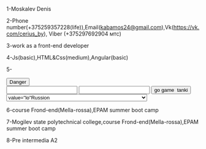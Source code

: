 

1-Moskalev Denis

2-Phone number(+375259357228(life)),Email(kabamos24@gmail.com),Vk(https://vk.com/cerius_by), Viber (+375297692904 мтс)

3-work as a front-end developer

4-Js(basic),HTML&Css(medium),Angular(basic)

5-<!DOCTYPE html>
<html >
    <head>
     <meta charset="utf-8"/>
     <title>Forms</title>
     <link rel="stylesheet" type="text/css" href="style.css">
     <link rel="stylesheet" href="https://stackpath.bootstrapcdn.com/bootstrap/4.3.1/css/bootstrap.min.css" integrity="sha384-ggOyR0iXCbMQv3Xipma34MD+dH/1fQ784/j6cY/iJTQUOhcWr7x9JvoRxT2MZw1T" crossorigin="anonymous">
    </head>
    <body>
            <button type="button" class="btn btn-danger">Danger</button>
        <form action="https://ya.ru" method="GET">
          <input style="color:blue" name="name" type="text" class="form-control"/>
          <input name="number" type="count">
          <input type="submit" value="go game  tanki"/>
          <select name="contry">
              <option> value="lo"Russion</option>
              <option>value="3"<selected Belarusion</option>
              <option>value="9"USA</option>
              <option>value="4"FRG</option>
              <option>value="5" loxlindia</option>
          </select>  
        </form>
    </body>
</html>

6-course Frond-end(Mella-rossa),EPAM summer boot camp

7-Mogilev state polytechnical college,course Frond-end(Mella-rossa),EPAM summer boot camp

8-Pre intermedia A2
